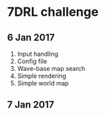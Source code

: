 # 7DRL challenge

## 6 Jan 2017

1. Input handling
2. Config file
3. Wave-base map search
4. Simple rendering
5. Simple world map

## 7 Jan 2017

